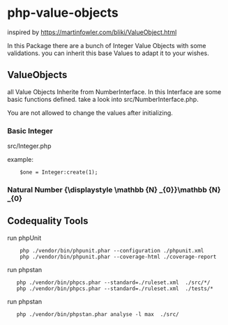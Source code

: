 # php-value-objects

inspired by https://martinfowler.com/bliki/ValueObject.html

In this Package there are a bunch of Integer Value Objects with some validations.
you can inherit this base Values to adapt it to your wishes.

## ValueObjects

all Value Objects Inherite from NumberInterface. In this Interface are some basic functions defined.
take a look into src/NumberInterface.php.

You are not allowed to change the values after initializing.

### Basic Integer
src/Integer.php

example: 
```
    $one = Integer:create(1);
```

### Natural Number {\displaystyle \mathbb {N} _{0}}\mathbb {N} _{0}


## Codequality Tools
run phpUnit
```
    php ./vendor/bin/phpunit.phar --configuration ./phpunit.xml
    php ./vendor/bin/phpunit.phar --coverage-html ./coverage-report
```
 
run phpstan
```
   php ./vendor/bin/phpcs.phar --standard=./ruleset.xml  ./src/*/
   php ./vendor/bin/phpcs.phar --standard=./ruleset.xml  ./tests/*
```
run phpstan
```
   php ./vendor/bin/phpstan.phar analyse -l max  ./src/
```

